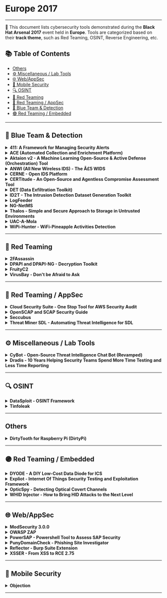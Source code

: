 # Europe 2017
---
📍 This document lists cybersecurity tools demonstrated during the **Black Hat Arsenal 2017** event held in **Europe**.
Tools are categorized based on their **track theme**, such as Red Teaming, OSINT, Reverse Engineering, etc.

## 📚 Table of Contents
- [Others](#others)
- [⚙️ Miscellaneous / Lab Tools](#⚙️-miscellaneous-lab-tools)
- [🌐 Web/AppSec](#🌐-webappsec)
- [📱 Mobile Security](#📱-mobile-security)
- [🔍 OSINT](#🔍-osint)
- [🔴 Red Teaming](#🔴-red-teaming)
- [🔴 Red Teaming / AppSec](#🔴-red-teaming-appsec)
- [🔵 Blue Team & Detection](#🔵-blue-team-detection)
- [🟣 Red Teaming / Embedded](#🟣-red-teaming-embedded)
---
## 🔵 Blue Team & Detection
<details><summary><strong>411: A Framework for Managing Security Alerts</strong></summary>

![Europe 2017](https://img.shields.io/badge/Europe%202017-blue) ![Category: 🔵 Blue Team & Detection](https://img.shields.io/badge/Category:%20🔵%20Blue%20Team%20&%20Detection-cyan) ![Kenneth Lee](https://img.shields.io/badge/Kenneth%20Lee-informational) ![Kai Zhong](https://img.shields.io/badge/Kai%20Zhong-informational)

🔗 **Link:** [411: A Framework for Managing Security Alerts](https://github.com/djeebus/defcon24ical/blob/master/defcon24.ics)  
📝 **Description:** Modern web applications are noisy systems that generate enormous amounts of logging information. This information is valuable for debugging and for forensic reasons. Yet, sifting through this information is a daunting task, to say nothing of collecting it in the first case. Many teams have turned to suites like ELK (Elasticsearch, Logstash, Kibana) to ingest and surface this treasure trove of information. It's a valuable resource for Security teams, provided they can surface this information in a timely manner. These were the constraints Etsy worked with in 2014. We needed a solution for generating alerts on top of ELK. This system should have the capability to inject additional context into alerts. There was no available solution at the time, so we built one.We named this open-source framework 411. We designed 411 as a solution for detecting noteworthy security events, but it's a general useful alerting tool. Nor is it just limited to Elasticsearch, as we've built additional modules for pull data from other sources! This presentation assumes you have an ELK stack set up already. We'll show you some recommendations on logs to index in Elasticsearch. Examples will be provided of alerts that you can build off these logs. We'll demo some of the ways 411 can add context to alerts and the ways you can receive these alerts. Whether you're a newbie looking to learn more or a security veteran with an established system, 411 will be a valuable addition your toolkit.

</details>

<details><summary><strong>ACE (Automated Collection and Enrichment Platform)</strong></summary>

![Europe 2017](https://img.shields.io/badge/Europe%202017-blue) ![Category: 🔵 Blue Team & Detection](https://img.shields.io/badge/Category:%20🔵%20Blue%20Team%20&%20Detection-cyan) ![Jared Atkinson](https://img.shields.io/badge/Jared%20Atkinson-informational) ![Robby Winchester](https://img.shields.io/badge/Robby%20Winchester-informational)

🔗 **Link:** [ACE (Automated Collection and Enrichment Platform)](https://github.com/rmusser01/Infosec_Reference/blob/master/Draft/L-SM-TH.md)  
📝 **Description:** Many expensive Endpoint Detection and Response (EDR) tools are available, but the high cost and effort required to deploy agents to every host can be off-putting to companies. The Automated Collection and Enrichment (ACE) Platform is an open source solution that enables agentless threat hunting in an environment. This tool makes it possible for anyone to begin gathering otherwise difficult to collect host data to hunt for threats in their environment.As consultants performing Compromise Assessments, we rarely have the authority or ability to alter a customer's environment to support assessment operations. Actions like enabling Windows Remote Management (WinRM) can require levels of bureaucracy and take months to accomplish. It is also difficult to answer questions surrounding systems running MacOS and Linux. By removing a few of our assumptions, we created ACE, an ASP.NET Web Application that not only allows the scanning of Windows and MacOS machines, but also provides scan management with features like Credential Management, Scan Tracking, and File Downloading.In addition to running scripts and collecting scan data, ACE provides a robust enrichment and ingestion pipeline. Users can easily create individual enrichments in ACE to integrate their favorite data sources, such as hash lookups, IP reputation, sandboxing. The enrichment details can be integrated with original results to create the finalized data types in one object. With a final enrichment, the robust data set can be sent directly to a waiting SIEM for analysis. We supply an ELK docker image which will automatically ingest data collected by ACE. ACE provides an easy and customizable solution for threat hunters to gather and enrich data before it ever reaches the SIEM, enabling more advanced analysis.

</details>

<details><summary><strong>Aktaion v2 - A Machine Learning Open-Source & Active Defense (Orchestration) Tool</strong></summary>

![Europe 2017](https://img.shields.io/badge/Europe%202017-blue) ![Category: 🔵 Blue Team & Detection](https://img.shields.io/badge/Category:%20🔵%20Blue%20Team%20&%20Detection-cyan) ![Joseph Zadeh](https://img.shields.io/badge/Joseph%20Zadeh-informational) ![Rod Soto](https://img.shields.io/badge/Rod%20Soto-informational)

🔗 **Link:** Not Available  
📝 **Description:** Aktaion is a machine learning open source & active defense (orchestration) tool. The tool focuses on the detection of ransomware-based on machine learning techniques, independent of static-based signatures. The tool has been mentioned and featured in may respected community publications and research. On AKTAION v2, we decided to expand our approach utilizing the blending of multiple signals which we call micro behaviors to expand tool detection into PHISHING URI/URL attack delivery.

</details>

<details><summary><strong>ANWI (All New Wireless IDS) - The Â£5 WIDS</strong></summary>

![Europe 2017](https://img.shields.io/badge/Europe%202017-blue) ![Category: 🔵 Blue Team & Detection](https://img.shields.io/badge/Category:%20🔵%20Blue%20Team%20&%20Detection-cyan) ![Sanket Karpe](https://img.shields.io/badge/Sanket%20Karpe-informational)

🔗 **Link:** Not Available  
📝 **Description:** ANWI is a new type of Wireless Intrusion Detection System which is based on a low cost Wi-Fi module (ESP8266) and can be deployed at the physical perimeter of the coverage area. It allows organizations that cannot afford expensive WIDS solutions to protect their networks at a fraction of the cost.The physical size of the sensors is very small and they can be deployed around the perimeter without drawing attention to themselves. ANWI sensors can detect the most commonly used Wi-Fi attacks including Evil Twin, Jamming using de-authentication frames and send alerts to a central console. The central console can be configured to send email to the administrator upon receiving alerts from any of the configured sensors.ANWI aims to fulfill the need of WIDS which is inexpensive yet can protect against most of the possible attacks. It is easy to setup and deploy and works on "fire and forget principle." Once the sensors have been configured, they can be deployed across the perimeter. The central console keeps monitoring the sensors and in case any of the sensors goes offline an alert is generated as well.In case there is need for physical security alerts along with wireless IDS , Passive InfraRed sensor (PIR) can be used to provide alerts on motion detection at perimeter. ANWI is under active development and new features will be added on regular basis. The current production version includes all the above features.PRESENTATION MATERIALS:https://github.com/SanketKarpe/anwi

</details>

<details><summary><strong>CERNE - Open IDS Platform</strong></summary>

![Europe 2017](https://img.shields.io/badge/Europe%202017-blue) ![Category: 🔵 Blue Team & Detection](https://img.shields.io/badge/Category:%20🔵%20Blue%20Team%20&%20Detection-cyan) ![Dominic Smith](https://img.shields.io/badge/Dominic%20Smith-informational)

🔗 **Link:** [CERNE - Open IDS Platform](https://github.com/fuzihaofzh/distant_supervision_nlg/blob/master/output/preprocessed/wita50k/dev.src)  
📝 **Description:** The CERNE is a powerful, open IDS platform with on demand capture, delivering IDS alerts using the widely supports Suricata and complete TCP or UDP session data, containing suspected threats for rapid incident response analysis.

</details>

<details><summary><strong>CERTitude - An Open-Source and Agentless Compromise Assessment Tool</strong></summary>

![Europe 2017](https://img.shields.io/badge/Europe%202017-blue) ![Category: 🔵 Blue Team & Detection](https://img.shields.io/badge/Category:%20🔵%20Blue%20Team%20&%20Detection-cyan) ![Jean Marsault](https://img.shields.io/badge/Jean%20Marsault-informational) ![Vincent NGUYEN](https://img.shields.io/badge/Vincent%20NGUYEN-informational)

🔗 **Link:** Not Available  
📝 **Description:** CERTitude is a Python-based tool which aims at assessing the compromised perimeter during incident response assignments. It allows analysts to perform large scale scans of Windows-based information systems by searching for behavioural patterns described in IOC (Indicator of Compromise) files.Notable features include:Ability to scan hosts in a way that prevents the target workstation from knowing what the investigator is searching forAbility to retrieve some pieces of data from the hostsMultiple scanner instances (for IOCs and/or hash scans) can be run at the same time for parallel scanningBuilt with security considerations in mind (protected database, secure communications with hosts using IPSec)

</details>

<details><summary><strong>DET (Data Exfiltration Toolkit)</strong></summary>

![Europe 2017](https://img.shields.io/badge/Europe%202017-blue) ![Category: 🔵 Blue Team & Detection](https://img.shields.io/badge/Category:%20🔵%20Blue%20Team%20&%20Detection-cyan) ![Paul Amar](https://img.shields.io/badge/Paul%20Amar-informational)

🔗 **Link:** [DET (Data Exfiltration Toolkit)](https://github.com/rmusser01/Infosec_Reference/blob/master/Draft/L-SM-TH.md)  
📝 **Description:** DET aims to provide a framework to assist with exfiltrating data using either one or several channels. Social media has become extremely popular in recent attacks such as HammerToss, campaign uncovered by FireEye in July 2015. Several tools are also publicly available allowing you to remotely access computers through "legitimate" services such as Gmail (GCat) or Twitter (Twittor). Often gaining access to a network is just the first step for a targeted attacker. Once inside, the goal is to go after sensitive information and exfiltrate it to servers under their control. To prevent this from occuring, a whole industry has popped up with the aim of stopping exfiltration attacks. However, often these are expensive and rarely work as expected. With this in mind, I created the Data Exfiltration Toolkit (DET) to help both penetration testers testing deployed security devices and those admins who've installed and configured them, to ensure they are working as expected and detecting when sensitive data is leaving the network.

</details>

<details><summary><strong>ID2T - The Intrusion Detection Dataset Generation Toolkit</strong></summary>

![Europe 2017](https://img.shields.io/badge/Europe%202017-blue) ![Category: 🔵 Blue Team & Detection](https://img.shields.io/badge/Category:%20🔵%20Blue%20Team%20&%20Detection-cyan) ![Emmanouil Vasilomanolakis](https://img.shields.io/badge/Emmanouil%20Vasilomanolakis-informational) ![Carlos Garcia Cordero](https://img.shields.io/badge/Carlos%20Garcia%20Cordero-informational) ![Max MÃ¼hlhÃ¤user](https://img.shields.io/badge/Max%20MÃ¼hlhÃ¤user-informational)

🔗 **Link:** Not Available  
📝 **Description:** There is a never-ending arms race between attackers and defenders in the cyber-security world. Our tool, ID2T, tries to leverage the balance of power towards the defenders' side. ID2T enables security researchers and practitioners to test their defensive tools against synthetic attacks without risks. By injecting synthetic, yet realistic, attacks into network traces, detection mechanisms can be audited, tested and evaluated.ID2T emerges from the gaps that exist between the arsenals of attackers and defenders. Attackers have the upper hand with 0-day exploits and the malware that utilizes them. Ransomware, for example, makes the headlines more often than ever. The development of modern security mechanisms, on the contrary, is moving slowly. One of the reasons for the slow pace is that there are no clear strategies to evaluate novel defensive proposals. Researchers and security practitioners are forced to use archaic and unrealistic network traces to evaluate their proposals. The DARPA 1999 intrusion detection dataset is such an example. It contains 18-year-old network traces (with no resemblance to modern networks) and old attacks.ID2T stands for "Intrusion Detection Dataset Toolkit". It is an open source toolkit designed to inject synthetic, yet highly realistic attacks, into network traces with the PCAP format. ID2T provides a wide range of modern cyber-attacks for injection; from malware and web application attacks (e.g., against Joomla) to SQL injection and DDoS attacks. Injected attacks are made as realistic as possible by replicating the network conditions and characteristics of any inputted network trace. In this demo session we present the first public release of ID2T, which builds on top of our theoretical work [1].[1]: Vasilomanolakis et al., 2016, April. Towards the creation of synthetic, yet realistic, intrusion detection datasets. In NOMS, 2016 IEEE/IFIP (pp. 1209-1214).

</details>

<details><summary><strong>LogFeeder</strong></summary>

![Europe 2017](https://img.shields.io/badge/Europe%202017-blue) ![Category: 🔵 Blue Team & Detection](https://img.shields.io/badge/Category:%20🔵%20Blue%20Team%20&%20Detection-cyan) ![Yonny Tonui](https://img.shields.io/badge/Yonny%20Tonui-informational)

🔗 **Link:** Not Available  
📝 **Description:** LogFeeder enables the injection of SaaS (Software-as-a-Service) application logs from Google Apps, Duo, Salesforce, Workday and many more into an ELK (Elasticsearch-Logstash-Kibana) cluster for monitoring and alerting. It is also possible to get the logs through AWS SQS Queue integration, which allows more flexibility to manipulate where the logs eventually end up. The automated approach saves security teams a lot of time by collating all the information vis-a-vis individually combing through separate data sources for each service. In addition to this, LogFeeder makes it possible to utilize awesome alerting tools, like ElastAlert (presented at Black Hat USA Arsenal in 2015), for robust alerting in response to suspicious actions. At Yelp, we use LogFeeder as a tool to ingest most of our 3rd party service providers' audit logs into a central SIEM (Security Information and Event Monitoring) system. Paired up with ElastAlert, it is the core of our monitoring and alerting pipeline.

</details>

<details><summary><strong>NG-NetMS</strong></summary>

![Europe 2017](https://img.shields.io/badge/Europe%202017-blue) ![Category: 🔵 Blue Team & Detection](https://img.shields.io/badge/Category:%20🔵%20Blue%20Team%20&%20Detection-cyan) ![Taras Matselyukh](https://img.shields.io/badge/Taras%20Matselyukh-informational)

🔗 **Link:** Not Available  
📝 **Description:** Why pay tens of thousands $$$ for your network management cybersecurity monitoring software? Get visibility into your networks and complex processes with NG-NetMS. NG-NetMS is an end-to-end network data collection and monitoring platform for your Linux servers, Cisco, Juniper, HP and Extreme routers, switches and firewalls. NG-NetMS is precise, quick and efficient. It collects most complete information about the network inventory, topology, map of IPv4 addresses and provides up-to-date maps. It does this quickly and with minimum hassle. Most importantly, you will be able to collect, process and analyse syslog events, SNMP alarms, NetFlow records both in near-real-time and from the historical archives in a new way. We successfully used NG-NetMS for delivery of network assessment services for our customers worldwide for many years. And now, we want to share this unique and fully functional tool with the community. NG-NetMS is an open source platform available on SourceForge and GitHub and published under GPL3 license. It is not capped in terms of performance or number of nodes. The only limit is the hardware you deploy it on and one's skills.

</details>

<details><summary><strong>Thalos - Simple and Secure Approach to Storage in Untrusted Environments</strong></summary>

![Europe 2017](https://img.shields.io/badge/Europe%202017-blue) ![Category: 🔵 Blue Team & Detection](https://img.shields.io/badge/Category:%20🔵%20Blue%20Team%20&%20Detection-cyan) ![Luca Maria Castiglione](https://img.shields.io/badge/Luca%20Maria%20Castiglione-informational)

🔗 **Link:** [Thalos - Simple and Secure Approach to Storage in Untrusted Environments](https://github.com/ecleipteon/Thalos)  
📝 **Description:** Thalos is a secure and distributed system for file storage in untrusted environments. Thalos design makes it impossible for anyone who has physical or virtual access to the servers to decrypt files without the right key and neither to establish a connection between one file and its owner. Thalos relies on local elaborations to perform encryption. Furthermore, a smart and "hierarchical" key management system makes it quick and simple to use for everyone who has an internet access.SOURCE CODE: https://github.com/ecleipteon/ThalosWHITEPAPER:  https://github.com/ecleipteon/Thalos/blob/master/docs/Thalos_doc.pdf

</details>

<details><summary><strong>UAC-A-Mola</strong></summary>

![Europe 2017](https://img.shields.io/badge/Europe%202017-blue) ![Category: 🔵 Blue Team & Detection](https://img.shields.io/badge/Category:%20🔵%20Blue%20Team%20&%20Detection-cyan) ![Pablo GonzÃ¡lez PÃ©rez](https://img.shields.io/badge/Pablo%20GonzÃ¡lez%20PÃ©rez-informational) ![Santiago HernÃ¡ndez Ramos](https://img.shields.io/badge/Santiago%20HernÃ¡ndez%20Ramos-informational)

🔗 **Link:** Not Available  
📝 **Description:** UAC-A-Mola is a Framework designed for researching, detecting, exploiting and solving UAC bypass weaknesses. These shortcomings are settled in Microsoft Operating Systems. UAC-A-Mola allows automatizing the detection of a UAC bypass in a computer with Windows 7/8/8.1/10. UAC-A-Mola can run customizable modules that allow automatizing researching looking for UAC bypasses mainly based in Fileless and DLL Hijacking. The framework allows to include modules focused on researching and detection of other types of bypasses. Therefore, UAC-A-Mola has a defensive role to mitigate any possible UAC bypasses in Windows. UAC-A-Mola is written in Python and is a framework that can extend its functionality through a simple interface and its module creation.

</details>

<details><summary><strong>WiPi-Hunter - WiFi-Pineapple Activities Detection</strong></summary>

![Europe 2017](https://img.shields.io/badge/Europe%202017-blue) ![Category: 🔵 Blue Team & Detection](https://img.shields.io/badge/Category:%20🔵%20Blue%20Team%20&%20Detection-cyan) ![Besim Altinok](https://img.shields.io/badge/Besim%20Altinok-informational) ![Mustafa Altinkaynak](https://img.shields.io/badge/Mustafa%20Altinkaynak-informational)

🔗 **Link:** Not Available  
📝 **Description:** WiPi-Hunter is WiFi Pineapple Activities Detection Kit. The WiPi kit can detect WiFi-Pineapple using the following techniques.* PineAP Module activities* OPN network density* Default values

</details>

---
## 🔴 Red Teaming
<details><summary><strong>2FAssassin</strong></summary>

![Europe 2017](https://img.shields.io/badge/Europe%202017-blue) ![Category: 🔴 Red Teaming](https://img.shields.io/badge/Category:%20🔴%20Red%20Teaming-red) ![Maxwell Koh](https://img.shields.io/badge/Maxwell%20Koh-informational)

🔗 **Link:** [2FAssassin](https://github.com/dothanthitiendiettiende/2FAssassin)  
📝 **Description:** There are many ways to steal someone's private keys without performing social engineering attacks. This talk is dedicated to discussing and demonstrating the newly discovered techniques to bypass the two-factor authentication by stealing and cracking OTP, private keys, and client certificates. By that means, an attacker must compromise the voice or text message accounts, software token, infecting memory agents, cracking passphrase, stealing hardware token, etc. 2FAssassin could turn these looted keys for more fun and profits. The demonstration will include the scenario where the private keys are compromised and then show how an attacker could leverage the situation to gain more access into the corporate networks, as well as making profits. These are not limited to systems that used single sign-on (with 2FA enabled), public key authentication (e.g., password-less authentication, authorized_keys abuse), free software token (e.g., Google Authenticator), website owner (e.g., phishing sites created using stolen private key), and even software vendors (e.g., stolen private key can be used to sign the malicious malware). 2FAssassin will automate the exploitations against the common vulnerabilities that lead to the private key leakage. It can be used to compromise individual system, or the entire network using looted private keys. It also capable to analyze and identify potential private keys from a pool of gathered files, critical key information extraction in order to identify and validate the target domain, cracking and removing the passphrase, injecting arbitrary key-based backdoors to all accessible machines, building multi-chained covert tunnels by leveraging on the loopholes found in vulnerable public key authentication, sign the malware with looted private key followed by automatic bulk distribution, generate phishing site, ... etc, and many many more exciting functionalities.

</details>

<details><summary><strong>DPAPI and DPAPI-NG - Decryption Toolkit</strong></summary>

![Europe 2017](https://img.shields.io/badge/Europe%202017-blue) ![Category: 🔴 Red Teaming](https://img.shields.io/badge/Category:%20🔴%20Red%20Teaming-red) ![Paula Januszkiewicz](https://img.shields.io/badge/Paula%20Januszkiewicz-informational)

🔗 **Link:** Not Available  
📝 **Description:** CQMasterKeyAD (CQTools) allows decryption of DPAPI-protected data by leveraging usage of the private key stored as a LSA Secret on a domain controller (we have called it a 'backup key' and it is a key corresponding to the backup public key stored in the domain user's profile). The backup key allows decrypting literally all of the domain user's secrets (passwords / private keys / information stored by the browser). In other words, someone who has the backup key is able to take over all of the identities and their secrets in the whole enterprise. Tool represents CQURE's breakthrough DPAPI discovery.CQDPAPINGPFXDecrypter (CQTools) leverages DPAPI-NG used in the SID-protected PFX files, and when with the previous tool CQURE Team is able to get access to user's secrets, here it is a bit different! Tool allows to decrypt SID-protected PFX files even without access to user's password but just by generating the SID and user's token.CQDPAPIKeePassDBDecryptor (CQTools) allows decryption of Keepass database by using DPAPI data that is possessed from the domain. It provides access to all users' Keepass databases and it uses DPAPI data levereaged by CQMasterKeyAD. Tool uses decrypted Master Key of the user in order to decrypt key that encrypts Keepass database.CQURE tool affects Windows 7, Windows 8, Windows 8.1, Windows 10 and related Windows Server versions. Tool represents CQURE's breakthrough DPAPI discovery.

</details>

<details><summary><strong>FruityC2</strong></summary>

![Europe 2017](https://img.shields.io/badge/Europe%202017-blue) ![Category: 🔴 Red Teaming](https://img.shields.io/badge/Category:%20🔴%20Red%20Teaming-red) ![xtr4nge xtr4nge](https://img.shields.io/badge/xtr4nge%20xtr4nge-informational)

🔗 **Link:** [FruityC2](https://github.com/xtr4nge/FruityC2)  
📝 **Description:** FruityC2 is a post-exploitation (and open source) framework based on the deployment of agents on compromised machines. Agents are managed from a web interface under the control of an operator. It works as a command-and-control model and is language and system agnostic. New agents are being developed to expand the capabilities and options for FruityC2.A web client is used to interact with the FruityC2 API in a client/server mode. The client is a single web page divided into 5 sections: Interact, Listener, Payload, Delivery, Config. These options provide full control and access to the functions included in FruityC2 to create, deliver and interact with a functioning C2 capability.

</details>

<details><summary><strong>VirusBay - Don't be Afraid to Ask</strong></summary>

![Europe 2017](https://img.shields.io/badge/Europe%202017-blue) ![Category: 🔴 Red Teaming](https://img.shields.io/badge/Category:%20🔴%20Red%20Teaming-red) ![Dani Goland](https://img.shields.io/badge/Dani%20Goland-informational) ![Ido Naor](https://img.shields.io/badge/Ido%20Naor-informational)

🔗 **Link:** Not Available  
📝 **Description:** VirusBay is a one-stop-shop for security researchers to ask, download and investigate malware samples together. VirusBay takes world-changing features from the outside world and reformats them to adhere to the methodology of incident response and malware analysis.Features:Credit model - for every action made the user is being creditedCommunity - work together on a malware case, drag & drop IOCsMaltivity - Trace log that enumerates the malware uploads and co-opsQ&A - A place to ask questions and get answers, the StackOverflow style1ClickCFP - submit a paper based on the research conducted in the platform - drag & drop your research, abstract and details and ship it to the best conferences in the world.Free samples download and uploadand more and more...

</details>

---
## 🔴 Red Teaming / AppSec
<details><summary><strong>Cloud Security Suite - One Stop Tool for AWS Security Audit</strong></summary>

![Europe 2017](https://img.shields.io/badge/Europe%202017-blue) ![Category: 🔴 Red Teaming / AppSec](https://img.shields.io/badge/Category:%20🔴%20Red%20Teaming%20/%20AppSec-red) ![Jayesh Chauhan](https://img.shields.io/badge/Jayesh%20Chauhan-informational) ![Shivankar Madaan](https://img.shields.io/badge/Shivankar%20Madaan-informational) ![Prajal Kulkarni](https://img.shields.io/badge/Prajal%20Kulkarni-informational)

🔗 **Link:** Not Available  
📝 **Description:** Nowadays, cloud infrastructure is pretty much the de-facto service used by large/small companies. Most of the major organizations have entirely moved to cloud. With more and more companies moving to cloud, the security of cloud becomes a major concern.While AWS provides you protection with traditional security methodologies and has a neat structure for authorization/configuration, its security is as robust as the person in charge of creating/assigning these configuration policies. As we all know, human error is inevitable and any such human mistake could lead to catastrophic damage to the environment.Few vulnerable scenarios:Your security groups, password policy or IAM policies are not configured properlyS3 buckets are world-readableWeb servers supporting vulnerable ssl ciphersPorts exposed to public with vulnerable services running on themIf root credentials are usedLogging or MFA is disabledAnd many more such scenarios...Knowing all this, audit of AWS infrastructure becomes a hectic task! There are few open source tools that help AWS auditing, but none of them have an exhaustive checklist. Also, collecting, setting up all the tools, and looking at different result sets is a painful task. Moreover, while maintaining big infrastructures, system audit of server instances is a major task as well. CS Suite is a one stop tool for auditing the security posture of the AWS infrastructure and does OS audits as well. CS Suite leverages current open-source tools capabilities and has other missing checks added into one tool to rule them all.

</details>

<details><summary><strong>OpenSCAP and SCAP Security Guide</strong></summary>

![Europe 2017](https://img.shields.io/badge/Europe%202017-blue) ![Category: 🔴 Red Teaming / AppSec](https://img.shields.io/badge/Category:%20🔴%20Red%20Teaming%20/%20AppSec-red) ![Martin Preisler](https://img.shields.io/badge/Martin%20Preisler-informational)

🔗 **Link:** [OpenSCAP and SCAP Security Guide](https://github.com/redhatrises/scap-security-guide)  
📝 **Description:** OpenSCAP is the only free and open source implementation of the NIST SCAP standard. It has two major use cases:Vulnerability assessment - enables users to automatically scan their machines for vulnerabilities using OVAL CVE feeds coming from the operating system vendors - Red Hat, Canonical, SUSE, ... OpenSCAP can load the CVE feed and examine the machine, virtual machine storage image or container. Any missing patches are reported.Security compliance - allows fully automated evaluation and remediation of machines using SCAP security policies. Instead of looking at vulnerabilities in this use-case we are looking for weaknesses in the configuration. A good source for SCAP security policies is the open source SCAP Security Guide project which we will demo with OpenSCAP. Check out the list of available products and profiles by visiting https://static.open-scap.org/Recently we have added new Ansible remediation capabilities to both OpenSCAP and SCAP Security Guide. Now it's possible to generate Ansible playbooks out of SCAP Security Guide profiles for all products. Furthermore we have improved container scanning and now support compliance profiles as well as CVE scans.

</details>

<details><summary><strong>Seccubus</strong></summary>

![Europe 2017](https://img.shields.io/badge/Europe%202017-blue) ![Category: 🔴 Red Teaming / AppSec](https://img.shields.io/badge/Category:%20🔴%20Red%20Teaming%20/%20AppSec-red) ![Frank Breedijk](https://img.shields.io/badge/Frank%20Breedijk-informational)

🔗 **Link:** [Seccubus](https://github.com/mrseccubus)  
📝 **Description:** Seccubus is a tool that helps reduce the time required to perform repeated vulnerability assessments on the same infrastructure.It is a wrapper around the following tools:NessusOpenVASNmapNiktoMedusaQualys SSL labsSSLyzeSkipfishZAPtestssl.shBurpAll findings are translated to the Intermediary Vulnerability Information Language (IVIL) and imported into a database. After import findings are marked as either NEW, CHANGED, OPEN, NO ISSUE, GONE or MASKED to reduce the time required for subsequent analysis.

</details>

<details><summary><strong>Threat Miner SDL - Automating Threat Intelligence for SDL</strong></summary>

![Europe 2017](https://img.shields.io/badge/Europe%202017-blue) ![Category: 🔴 Red Teaming / AppSec](https://img.shields.io/badge/Category:%20🔴%20Red%20Teaming%20/%20AppSec-red) ![Raghudeep Kannavara](https://img.shields.io/badge/Raghudeep%20Kannavara-informational)

🔗 **Link:** [Threat Miner SDL - Automating Threat Intelligence for SDL](https://github.com/aaamini/hdpslicer/blob/master/HDP_data/ML.csv)  
📝 **Description:** Although there are many readily available tools supporting Threat Intelligence for enterprise IT security, the lack of Threat Intelligence tools with a focus on Security Development Lifecycle (SDL) is a known gap in the security community. To address this shortcoming, we introduce "Threat Miner SDL," a tool leveraging machine learning to automate mining publicly available threat intelligence sources such as security blogs, twitter feeds, NVD (National Vulnerabilities Database) and threat feeds to deliver product specific potential threat information while continuously monitoring for disclosures of relevant potential vulnerabilities during product development and beyond deployment. Threat Miner SDL also provides an integrated threat management console to enable tracking triage and disposition of potential threats.

</details>

---
## ⚙️ Miscellaneous / Lab Tools
<details><summary><strong>CyBot - Open-Source Threat Intelligence Chat Bot (Revamped)</strong></summary>

![Europe 2017](https://img.shields.io/badge/Europe%202017-blue) ![Category: ⚙️ Miscellaneous / Lab Tools](https://img.shields.io/badge/Category:%20⚙️%20Miscellaneous%20/%20Lab%20Tools-gray) ![Tony Lee](https://img.shields.io/badge/Tony%20Lee-informational)

🔗 **Link:** [CyBot - Open-Source Threat Intelligence Chat Bot (Revamped)](https://github.com/rawalkhirodkar/chatbot/blob/master/aiml/standard/atomic.aiml)  
📝 **Description:** Threat intelligence chat bots are useful friends. They perform research for you and can even be note takers or central aggregators of information. However, it seems like most organizations want to design their own bot in isolation and keep it internal. To counter this trend, our goal was to create a repeatable process using an completely free and open source framework, an inexpensive Raspberry Pi (or even virtual machine), and host a community-driven plugin framework to open up the world of threat intel chat bots to everyone from the home user to the largest security operations center.We were thrilled to demo the end result of our research at Black Hat Arsenal Vegas - a chat bot that we affectionately call CyBot. We received great feedback and ideas from an enthusiastic crowd and will demo now demo CyBot revamped at Black Hat Europe. Best of all, if you know even a little bit of Python, you can help write plugins and share them with the community. If you want to build your own CyBot, the instructions in this project will let you do so with about an hour of invested time and anywhere from $0-$35 in expenses. Come make your own threat intelligence bot today!

</details>

<details><summary><strong>Dradis - 10 Years Helping Security Teams Spend More Time Testing and Less Time Reporting</strong></summary>

![Europe 2017](https://img.shields.io/badge/Europe%202017-blue) ![Category: ⚙️ Miscellaneous / Lab Tools](https://img.shields.io/badge/Category:%20⚙️%20Miscellaneous%20/%20Lab%20Tools-gray) ![Daniel Martin](https://img.shields.io/badge/Daniel%20Martin-informational)

🔗 **Link:** [Dradis - 10 Years Helping Security Teams Spend More Time Testing and Less Time Reporting](https://github.com/rmusser01/Infosec_Reference/blob/master/Draft/Docs_and_Reports.md?plain=1)  
📝 **Description:** Dradis is an extensible, cross-platform, open source collaboration framework for InfoSec teams. It can import from over 19 popular tools, including Nessus, Qualys, Burp and AppScan. Started in 2007 (this is the 10th year anniversary!), Dradis Framework has been growing ever since (10,000+ in the last 12 months). Dradis is the best tool to combine the output of different scanners, add your manual findings and evidence and generate a report with one click.Come see the latest Dradis release in action. It's loaded with updates including new tool connectors, a Burp extension to send your findings into Dradis directly, combining of multiple issues, additional REST API coverage, and a leaner, faster interface. Find out why Dradis is being downloaded over 400 times every week and is loved by students preparing different certifications. Be sure to check it out before we run out of the exclusive 10th anniversary stickers!

</details>

---
## 🔍 OSINT
<details><summary><strong>DataSploit - OSINT Framework</strong></summary>

![Europe 2017](https://img.shields.io/badge/Europe%202017-blue) ![Category: 🔍 OSINT](https://img.shields.io/badge/Category:%20🔍%20OSINT-lightgrey) ![Shubham Mittal](https://img.shields.io/badge/Shubham%20Mittal-informational)

🔗 **Link:** [DataSploit - OSINT Framework](https://github.com/DataSploit/datasploit)  
📝 **Description:** DataSploit is an OSINT framework that performs various recon techniques, aggregates all the raw data, and gives data in multiple formats. DataSploit:Performs automated OSINT on a domain/email / username / IP and find out relevant information from different sources.Easy to contribute OSINT Framework.Code for Banner, Main, and Output function. DataSploit automagically does rest of the things for you.Templates to easify your life while contributing.Useful for Pen-testers, Bug Bounty Hunters, Cyber Investigators, Product companies, Security Engineers, etc.Collaborate the results, show them in a consolidated manner.Tries to find out credentials, API-keys, tokens, subdomains, domain history, legacy portals, usernames, dumped accounts, etc. related to the target.Can be used as a library, automated script or standalone scripts.Can generate lists which can be fed to other active scan tools.Generates HTML, along with text files.

</details>

<details><summary><strong>Tinfoleak</strong></summary>

![Europe 2017](https://img.shields.io/badge/Europe%202017-blue) ![Category: 🔍 OSINT](https://img.shields.io/badge/Category:%20🔍%20OSINT-lightgrey) ![Vicente Aguilera Diaz](https://img.shields.io/badge/Vicente%20Aguilera%20Diaz-informational)

🔗 **Link:** [Tinfoleak](https://github.com/vaguileradiaz)  
📝 **Description:** Tinfoleak is an open-source tool within the OSINT (Open Source Intelligence) and SOCMINT (Social Media Intelligence) disciplines, that automates the extraction of information on Twitter and facilitates subsequent analysis for the generation of intelligence. Taking a user identifier, geographic coordinates or keywords, Tinfoleak analyzes the Twitter timeline to extract great volumes of data and show useful and structured information to the intelligence analyst. Tinfoleak is included in several Linux Distros: CAINE, BlackArch, Buscador, and will be included in Kali Linux 2017.2 release. It is currently the most comprehensive open-source tool for intelligence analysis on Twitter.

</details>

---
## Others
<details><summary><strong>DirtyTooth for Raspberry Pi (DirtyPi)</strong></summary>

![Europe 2017](https://img.shields.io/badge/Europe%202017-blue) ![Category: Others](https://img.shields.io/badge/Category:%20Others-lightgrey) ![Ãlvaro NuÃ±ez-Romero](https://img.shields.io/badge/Ãlvaro%20NuÃ±ez-Romero-informational)

🔗 **Link:** Not Available  
📝 **Description:** Bluetooth communications are on the rise. Millions of users use the technology to connect to peripherals that simplify and provide greater comfort and experience. There is a trick or hack for iOS 10.3.3 and earlier that takes advantage of the management of the profiles impacting the privacy of users who use Bluetooth technology daily. From the iOS device information leak caused by the incorrect management of profiles, a lot of information about the user and their background may be obtained.

</details>

---
## 🟣 Red Teaming / Embedded
<details><summary><strong>DYODE - A DIY Low-Cost Data Diode for ICS</strong></summary>

![Europe 2017](https://img.shields.io/badge/Europe%202017-blue) ![Category: 🟣 Red Teaming / Embedded](https://img.shields.io/badge/Category:%20🟣%20Red%20Teaming%20/%20Embedded-purple) ![Arnaud SoulliÃ©](https://img.shields.io/badge/Arnaud%20SoulliÃ©-informational)

🔗 **Link:** Not Available  
📝 **Description:** DYODE (Do Your Own Dyode) is a low cost, DIY data diode aimed at securing Industrial Control Systems. While data diodes have been used for a long time on classified networks, the high cost and complexity of implementation have kept them away from a lot of valid use cases on industrial control systems. During our assignments, we encountered many situations in which time or availability constraints were not really high -but the security risk was- and a commercial data diode way too costly.

</details>

<details><summary><strong>Expliot - Internet Of Things Security Testing and Exploitation Framework</strong></summary>

![Europe 2017](https://img.shields.io/badge/Europe%202017-blue) ![Category: 🟣 Red Teaming / Embedded](https://img.shields.io/badge/Category:%20🟣%20Red%20Teaming%20/%20Embedded-purple) ![Aseem Jakhar](https://img.shields.io/badge/Aseem%20Jakhar-informational)

🔗 **Link:** [Expliot - Internet Of Things Security Testing and Exploitation Framework](https://github.com/kzwkt/iot-exploit)  
📝 **Description:** IoT is an emerging field exploding with new products and innovation. The security of IoT products is still lagging behind for various reasons. One of the important reasons from security researcher's perspective is the availability of security tools. If you have been pentesting IoT products, you would agree that there are too many different tools required for the job and there is no single silver bullet. And when it comes to Smart Infrastructure, we do not have any existing solutions similar to IT penetration testing tools.We started looking at the learning curve and tools required for IoT security research and decided to create a framework that will enable the research community to speed up their research and pentesting effort. Meet expliot (pronounced - explaayotee) an open source IoT security testing and exploitation framework, right now in Beta phase, it will provide the building block for writing exploits and other IoT security assessment test cases with ease by making it simple for security researchers to create and execute simple to complex mis-use cases using the framework. The objective of the framework is:Simplicity - Ease of useExtendability - Easy to extendCoverage - Cover most of the IoT attack surfaceExpliot currently has a few recon test cases to aid pentesting. The aim of the project is to have a single framework provide multiple functionality including interfaces for IoT protocols like coAP, MQTT etc, radio protocols like BLE, Zigbee etc, hardware protocols like JTAG, I2C, SPI etc, firmware analysis.

</details>

<details><summary><strong>OpticSpy - Detecting Optical Covert Channels</strong></summary>

![Europe 2017](https://img.shields.io/badge/Europe%202017-blue) ![Category: 🟣 Red Teaming / Embedded](https://img.shields.io/badge/Category:%20🟣%20Red%20Teaming%20/%20Embedded-purple) ![Joe Grand](https://img.shields.io/badge/Joe%20Grand-informational)

🔗 **Link:** [OpticSpy - Detecting Optical Covert Channels](https://github.com/mathew-fleisch/def-con-schedule/blob/master/docs/conference.json)  
📝 **Description:** Data exfiltration from a compromised device is usually achieved over the network, via hardware implant, or by manipulating the characteristics of an internal electronic component. Optical covert channels transmit data by modulating visible light in a way that is undetectable to the human eye. Even though hackers and academics have been exploring methods of optical data exfiltration for years, details on the techniques used to capture transmissions are not fully documented and/or require expensive equipment.OpticSpy consists of two open source hardware modules that provide a low-cost way to explore, evaluate, and experiment with optical covert channels. One is based on an easy-to-build digital receiver, while the other is an analog design that allows fine-tuning for a particular target signal.PRESENTATION MATERIALS:http://www.grandideastudio.com/optical-covert-channels/

</details>

<details><summary><strong>WHID Injector - How to Bring HID Attacks to the Next Level</strong></summary>

![Europe 2017](https://img.shields.io/badge/Europe%202017-blue) ![Category: 🟣 Red Teaming / Embedded](https://img.shields.io/badge/Category:%20🟣%20Red%20Teaming%20/%20Embedded-purple) ![Luca Bongiorni](https://img.shields.io/badge/Luca%20Bongiorni-informational)

🔗 **Link:** [WHID Injector - How to Bring HID Attacks to the Next Level](https://github.com/whid-injector/WHID)  
📝 **Description:** WHID was born from the need for cheap and dedicated hardware that could be remotely controlled in order to conduct HID attacks (i.e. over WiFi or BLE). WHID stands for WiFi HID injector. It is a cheap but reliable piece of hardware designed to fulfill Pentesters needs related to HID Attacks, during their engagements. The core of WHID is mainly an Atmega 32u4 (commonly used in many Arduino boards) and an ESP-12s (which provides the WiFi capabilities and is commonly used in IoT projects). During the talk we will see in depth how WHID Injector was designed and its functionalities.

</details>

---
## 🌐 Web/AppSec
<details><summary><strong>ModSecurity 3.0.0</strong></summary>

![Europe 2017](https://img.shields.io/badge/Europe%202017-blue) ![Category: 🌐 Web/AppSec](https://img.shields.io/badge/Category:%20🌐%20Web/AppSec-blue) ![Victor Hora](https://img.shields.io/badge/Victor%20Hora-informational) ![Felipe Zimmerle](https://img.shields.io/badge/Felipe%20Zimmerle-informational)

🔗 **Link:** [ModSecurity 3.0.0](https://github.com/SpiderLabs/owasp-modsecurity-crs/blob/v3.3/dev/CHANGES)  
📝 **Description:** libModSecurity is a major rewrite of ModSecurity. It preserves the rich syntax and feature set of ModSecurity while delivering improved performance, stability, and a new experience in easy integration on different. Effort has also been put to testing the code extensively with regression tests, unit tests, Valgrind integration and Fuzzing, individually testing operators and transformations. This is an exciting release for the whole open-source WAF community with over 900 commits ahead of ModSecurity v2 branch. Significant updates, improvements and features added to the bleeding edge version of the open source libModSecurity (aka v3), the compatibility of rulesets, demos and future roadmap will be demonstrated. More information:Small outline of the latest release:https://github.com/SpiderLabs/ModSecurity/wiki/ModSecurity-version-3-RC1Blogpost when 3.0 development went full speed:https://www.trustwave.com/Resources/SpiderLabs-Blog/An-Overview-of-the-Upcoming-libModSecurity/Release announcement:https://sourceforge.net/p/mod-security/mailman/message/36017726/"

</details>

<details><summary><strong>OWASP ZAP</strong></summary>

![Europe 2017](https://img.shields.io/badge/Europe%202017-blue) ![Category: 🌐 Web/AppSec](https://img.shields.io/badge/Category:%20🌐%20Web/AppSec-blue) ![Simon Bennetts](https://img.shields.io/badge/Simon%20Bennetts-informational)

🔗 **Link:** [OWASP ZAP](https://github.com/psiinon)  
📝 **Description:** The Zed Attack Proxy (ZAP) is currently the most active open source web application security tool and was voted the top security tool in the last Toolswatch annual survey. While it is an ideal tool for people new to appsec it also has many features specifically intended for advanced penetration testing. Simon will give a quick introduction to ZAP and then dive into the more advanced features as well as giving an overview of where its heading.

</details>

<details><summary><strong>PowerSAP - Powershell Tool to Assess SAP Security</strong></summary>

![Europe 2017](https://img.shields.io/badge/Europe%202017-blue) ![Category: 🌐 Web/AppSec](https://img.shields.io/badge/Category:%20🌐%20Web/AppSec-blue) ![Joffrey Czarny](https://img.shields.io/badge/Joffrey%20Czarny-informational)

🔗 **Link:** [PowerSAP - Powershell Tool to Assess SAP Security](https://github.com/CrackerCat/GitHubLinks)  
📝 **Description:** Most companies, small or big, use SAP technologies to work. Many of them provide access to their SAP environments through Citrix. Indeed, supplier or subcontractors need to reach SAP environment, from back office to boardroom, warehouse to storefront, desktop to mobile device; users can quickly and 'securely' access SAP enterprise application software with Citrix virtualization without exposing their SAP landscape to Internet.To pentest SAP system required some knowledge of this technologies and some hacking tool. Unfortunately, lots of SAP hacking tools are not maintained anymore and dependencies are required like RFC SDK to work. When it comes to assess/pentest the security of SAP landscape from Citrix, no tool is freely available and it is not allow or possible to install third softwares or dependencies.We present a compilation of powershell script to assess SAP, which try to answer to this problematic of dependencies and use from Citrix environment. The presentation will start by describing the issues around SAP hacking tools, then we will continue by explaining the restrictions meet to pentest from Citrix system. And then we will present in detail the tool developed to solve the issues meet and of course with some demos.

</details>

<details><summary><strong>PunyDomainCheck - Phishing Site Investigator</strong></summary>

![Europe 2017](https://img.shields.io/badge/Europe%202017-blue) ![Category: 🌐 Web/AppSec](https://img.shields.io/badge/Category:%20🌐%20Web/AppSec-blue) ![Mert Karatas](https://img.shields.io/badge/Mert%20Karatas-informational) ![Anil Yuksel](https://img.shields.io/badge/Anil%20Yuksel-informational)

🔗 **Link:** Not Available  
📝 **Description:** This tool was developed to identify Punycode alternatives for legitimate domain names and to check whether if an ongoing phishing campaign is in process. By using its list that is composed from the confusable characters in different charsets, the tool generates possible domain name alternatives with the user-specified settings. After checking if the domain name is linked to a server, the tool then visits the site to perform similarity test with the original site on both HTTP and HTTPS ports. Results are presented to the user with additional information of whois lookups and VirusTotal queries. A live demo of the tool will be presented during the Arsenal session.

</details>

<details><summary><strong>Reflector - Burp Suite Extension</strong></summary>

![Europe 2017](https://img.shields.io/badge/Europe%202017-blue) ![Category: 🌐 Web/AppSec](https://img.shields.io/badge/Category:%20🌐%20Web/AppSec-blue) ![Egor Dimitrenko](https://img.shields.io/badge/Egor%20Dimitrenko-informational) ![Alexander Shvetsov](https://img.shields.io/badge/Alexander%20Shvetsov-informational)

🔗 **Link:** Not Available  
📝 **Description:** Generally, searching reflected xss in a web-application penetration test is truly a challenge, especially if it consists of a huge number of parameters. Manual fuzzing is too labor-intensive, and moreover, it's easy to miss some details. Reflector is a new Burp Suite extension able to find reflected xss on a page in real-time - while browsing a website. You should not run any active scanning each parameters or test it manually. Every time reflection is found, reflector defines severity and the generated burp issue. Furthermore, it has the below features:Highlighting of reflection in the response tabTest which symbols is allowed in this reflectionReflection context analyzeContent-Types filter by whitelistPRESENTATION MATERIALS:https://github.com/elkokc/reflector/blob/master/BHUAReflector.pptx

</details>

<details><summary><strong>XSSER - From XSS to RCE 2.75</strong></summary>

![Europe 2017](https://img.shields.io/badge/Europe%202017-blue) ![Category: 🌐 Web/AppSec](https://img.shields.io/badge/Category:%20🌐%20Web/AppSec-blue) ![Hans-Michael Varbaek](https://img.shields.io/badge/Hans-Michael%20Varbaek-informational)

🔗 **Link:** [XSSER - From XSS to RCE 2.75](https://github.com/Varbaek/xsser)  
📝 **Description:** This presentation demonstrates how an attacker can utilise XSS to execute arbitrary code on the web server when an administrative user inadvertently triggers a hidden XSS payload. Custom tools and payloads integrated with Metasploit's Meterpreter in a highly automated approach will be demonstrated live, including post-exploitation scenarios and interesting data that can be obtained from compromised web applications. This version includes new payloads for common web apps and other improvements!

</details>

---
## 📱 Mobile Security
<details><summary><strong>Objection</strong></summary>

![Europe 2017](https://img.shields.io/badge/Europe%202017-blue) ![Category: 📱 Mobile Security](https://img.shields.io/badge/Category:%20📱%20Mobile%20Security-yellow) ![Leon Jacobs](https://img.shields.io/badge/Leon%20Jacobs-informational)

🔗 **Link:** [Objection](https://github.com/leonjza)  
📝 **Description:** Objection is a runtime mobile exploration toolkit, powered by Frida. It was built with the aim of helping assess mobile applications and their security posture without the need for a jailbroken or rooted mobile device.The project's name quite literally explains the approach as well, whereby runtime specific objects are injected into a running process and executed using Frida.

</details>

---